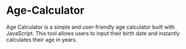 # Age-Calculator
Age Calculator is a simple and user-friendly age calculator built with JavaScript. This tool allows users to input their birth date and instantly calculates their age in years.
